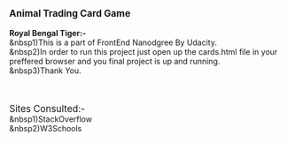 <big><b>Animal Trading Card Game</b></big><br><br>
<b>Royal Bengal Tiger:-</b><br>
&nbsp1)This is a part of FrontEnd Nanodgree By Udacity.<br>
&nbsp2)In order to run this project just open up the cards.html file in your preffered browser and you final project is up and running.<br>
&nbsp3)Thank You.
<br><br><br><br>
<big>Sites Consulted:-</big><br>
&nbsp1)StackOverflow<br>
&nbsp2)W3Schools<br>

